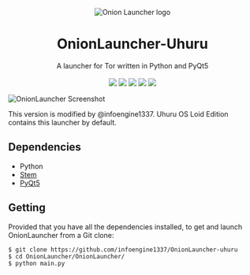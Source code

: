 <p align="center">
    <img src="../logo.png" alt="Onion Launcher logo">
</p>
<h1 align="center">OnionLauncher-Uhuru</h1>
<p align="center">
  <a> A launcher for Tor written in Python and PyQt5<br> </a>
  <br>
  <img src="https://img.shields.io/github/stars/infoengine1337/OnionLauncher-uhuru?color=yellow&style=popout&logo=github%22">
  <img src="https://img.shields.io/github/forks/infoengine1337/OnionLauncher-uhuru?color=blue&style=popout&logo=github%22">
  <img src="https://img.shields.io/github/last-commit/infoengine1337/OnionLauncher-uhuru?color=green&style=popout">
  <img src="https://img.shields.io/github/repo-size/infoengine1337/OnionLauncher-uhuru?color=red&style=popout">
  <img src="https://img.shields.io/tokei/lines/github/infoengine1337/OnionLauncher-uhuru?color=orange&style=popout">

![OnionLauncher Screenshot](screenshot-uhuru.png)

This version is modified by @infoengine1337.
Uhuru OS Loid Edition contains this launcher by default.


## Dependencies

 * Python
 * [Stem](https://stem.torproject.org/)
 * [PyQt5](https://www.riverbankcomputing.com/software/pyqt/download5)

## Getting

Provided that you have all the dependencies installed, to get and launch
OnionLauncher from a Git clone:

	$ git clone https://github.com/infoengine1337/OnionLauncher-uhuru
	$ cd OnionLauncher/OnionLauncher/
	$ python main.py


